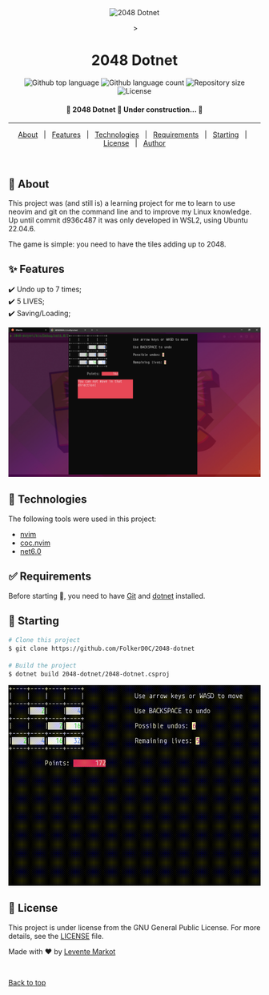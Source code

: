 <div align="center" id="top"> 
  <img src="./.github/app.gif" alt="2048 Dotnet" />

  &#xa0;>
</div>

<h1 align="center">2048 Dotnet</h1>

<p align="center">
  <img alt="Github top language" src="https://img.shields.io/github/languages/top/FolkerD0C/2048-dotnet?color=56BEB8">

  <img alt="Github language count" src="https://img.shields.io/github/languages/count/FolkerD0C/2048-dotnet?color=56BEB8">

  <img alt="Repository size" src="https://img.shields.io/github/repo-size/FolkerD0C/2048-dotnet?color=56BEB8">

  <img alt="License" src="https://img.shields.io/github/license/FolkerD0C/2048-dotnet?color=56BEB8">
</p>

<h4 align="center"> 
	🚧  2048 Dotnet 🚀 Under construction...  🚧
</h4> 

<hr>

<p align="center">
  <a href="#dart-about">About</a> &#xa0; | &#xa0; 
  <a href="#sparkles-features">Features</a> &#xa0; | &#xa0;
  <a href="#rocket-technologies">Technologies</a> &#xa0; | &#xa0;
  <a href="#white_check_mark-requirements">Requirements</a> &#xa0; | &#xa0;
  <a href="#checkered_flag-starting">Starting</a> &#xa0; | &#xa0;
  <a href="#memo-license">License</a> &#xa0; | &#xa0;
  <a href="https://github.com/FolkerD0C" target="_blank">Author</a>
</p>

<br>

## :dart: About ##

This project was (and still is) a learning project for me to learn to use neovim and git on the command line
and to improve my Linux knowledge. Up until commit d936c487 it was only developed in WSL2, using Ubuntu 22.04.6.

The game is simple: you need to have the tiles adding up to 2048.

## :sparkles: Features ##

:heavy_check_mark: Undo up to 7 times;\
:heavy_check_mark: 5 LIVES;\
:heavy_check_mark: Saving/Loading;

<img src="resources/2048-dotnet-screenshot-earlygame.png" alt="Screenshot" title="Screenshot of the game">

## :rocket: Technologies ##

The following tools were used in this project:

- [nvim](https://neovim.io/)
- [coc.nvim](https://github.com/neoclide/coc.nvim)
- [net6.0](https://learn.microsoft.com/en-us/dotnet/core/whats-new/dotnet-6)

## :white_check_mark: Requirements ##

Before starting :checkered_flag:, you need to have [Git](https://git-scm.com) and [dotnet](https://dotnet.microsoft.com/en-us/download/dotnet/6.0) installed.

## :checkered_flag: Starting ##

```bash
# Clone this project
$ git clone https://github.com/FolkerD0C/2048-dotnet

# Build the project
$ dotnet build 2048-dotnet/2048-dotnet.csproj

```
<img src="resources/2048-dotnet-gameplay.gif" alt="Gameplay">

## :memo: License ##

This project is under license from the GNU General Public License. For more details, see the [LICENSE](LICENSE) file.


Made with :heart: by <a href="https://github.com/FolkerD0C" target="_blank">Levente Markot</a>

&#xa0;

<a href="#top">Back to top</a>
